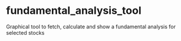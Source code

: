 # fundamental_analysis_tool
Graphical tool to fetch, calculate and show a fundamental analysis for selected stocks
